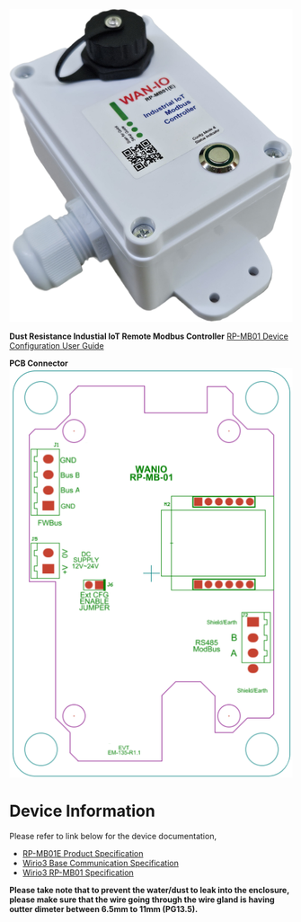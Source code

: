 
![](picture/RP-MB01_Image.png)

**Dust Resistance Industial IoT Remote Modbus Controller**
[RP-MB01 Device Configuration User Guide](../webconfig2/)

**PCB Connector**
![](picture/PCBConnector.png)
# Device Information
Please refer to link below for the device documentation,

- [RP-MB01E Product Specification](pdf/RP-MB01E%20Product%20Specification%20Rev1.pdf)
- [Wirio3 Base Communication Specification](pdf/WiRIO3%20MQTT%20Base%20Communication%20Spec%20Rev%207.pdf)
- [Wirio3 RP-MB01 Specification](pdf/WiRIO3%20Modbus%20Master%20Controller%20Rev%201.pdf)

**Please take note that to prevent the water/dust to leak into the enclosure, please make sure that the wire going through the wire gland is having outter dimeter between 6.5mm to 11mm (PG13.5).**
